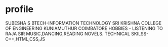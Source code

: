 # profile
SUBESHA S
BTECH-INFORMATION TECHNOLOGY
SRI KRISHNA COLLEGE OF ENGINEERING
KUNIAMUTHUR
COIMBATORE
HOBBIES - LISTENING TO RAJA SIR MUSIC,DANCING,READING NOVELS.
TECHNICAL SKILSS-C++,HTML,CSS,JS

